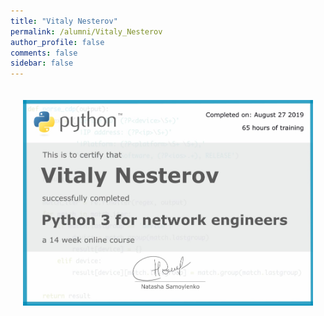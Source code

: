 ```yaml
---
title: "Vitaly Nesterov"
permalink: /alumni/Vitaly_Nesterov
author_profile: false
comments: false
sidebar: false
---
```


<div style="padding: 20px;">
  <img src="https://raw.githubusercontent.com/pyneng/pyneng.github.io/master/alumni/Vitaly_Nesterov.png" alt="Python for network engineers">
</div>

